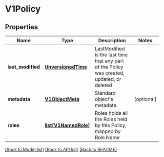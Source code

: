 # V1Policy

## Properties
Name | Type | Description | Notes
------------ | ------------- | ------------- | -------------
**last_modified** | [**UnversionedTime**](UnversionedTime.md) | LastModified is the last time that any part of the Policy was created, updated, or deleted | 
**metadata** | [**V1ObjectMeta**](V1ObjectMeta.md) | Standard object&#39;s metadata. | [optional] 
**roles** | [**list[V1NamedRole]**](V1NamedRole.md) | Roles holds all the Roles held by this Policy, mapped by Role.Name | 

[[Back to Model list]](../README.md#documentation-for-models) [[Back to API list]](../README.md#documentation-for-api-endpoints) [[Back to README]](../README.md)


